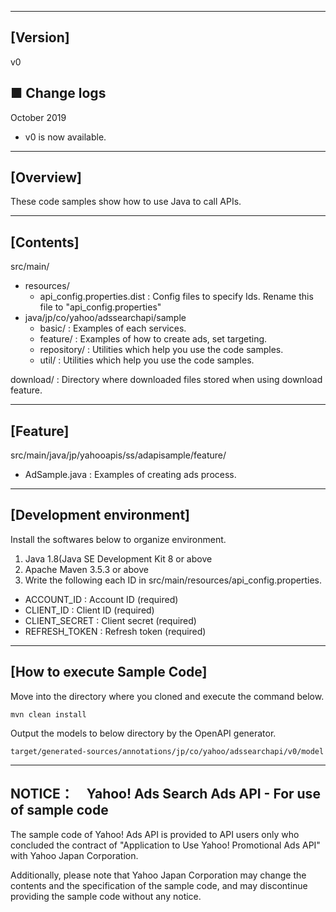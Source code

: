 --------------------------------
[Version]
--------------------------------
v0

■ Change logs
-----------
October 2019
- v0 is now available.

--------------------------------
[Overview]
--------------------------------
These code samples show how to use Java to call APIs.

--------------------------------
[Contents]
--------------------------------
src/main/
  - resources/
    - api_config.properties.dist    : Config files to specify Ids. Rename this file to "api_config.properties"
  - java/jp/co/yahoo/adssearchapi/sample
    - basic/                      : Examples of each services.
    - feature/                    : Examples of how to create ads, set targeting.
    - repository/                 : Utilities which help you use the code samples.
    - util/                       : Utilities which help you use the code samples.

download/                           : Directory where downloaded files stored when using download feature.

--------------------------------
[Feature]
--------------------------------
src/main/java/jp/yahooapis/ss/adapisample/feature/
  - AdSample.java                               : Examples of creating ads process.

--------------------------------
[Development environment]
--------------------------------
Install the softwares below to organize environment.

1. Java 1.8(Java SE Development Kit 8 or above
2. Apache Maven 3.5.3 or above
3. Write the following each ID in src/main/resources/api_config.properties.  
  - ACCOUNT_ID           : Account ID (required)
  - CLIENT_ID            : Client ID (required)
  - CLIENT_SECRET        : Client secret (required)
  - REFRESH_TOKEN        : Refresh token (required)

--------------------------------
[How to execute Sample Code]
--------------------------------
Move into the directory where you cloned and execute the command below.
```
mvn clean install
```

Output the models to below directory by the OpenAPI generator.
```
target/generated-sources/annotations/jp/co/yahoo/adssearchapi/v0/model
```

--------------------------------
NOTICE：　Yahoo! Ads Search Ads API - For use of sample code
--------------------------------


The sample code of Yahoo! Ads API is provided to API users only who concluded the contract of "Application to Use Yahoo! Promotional Ads API" with Yahoo Japan Corporation.

Additionally, please note that Yahoo Japan Corporation may change the contents and the specification of the sample code, and may discontinue providing the sample code without any notice.
